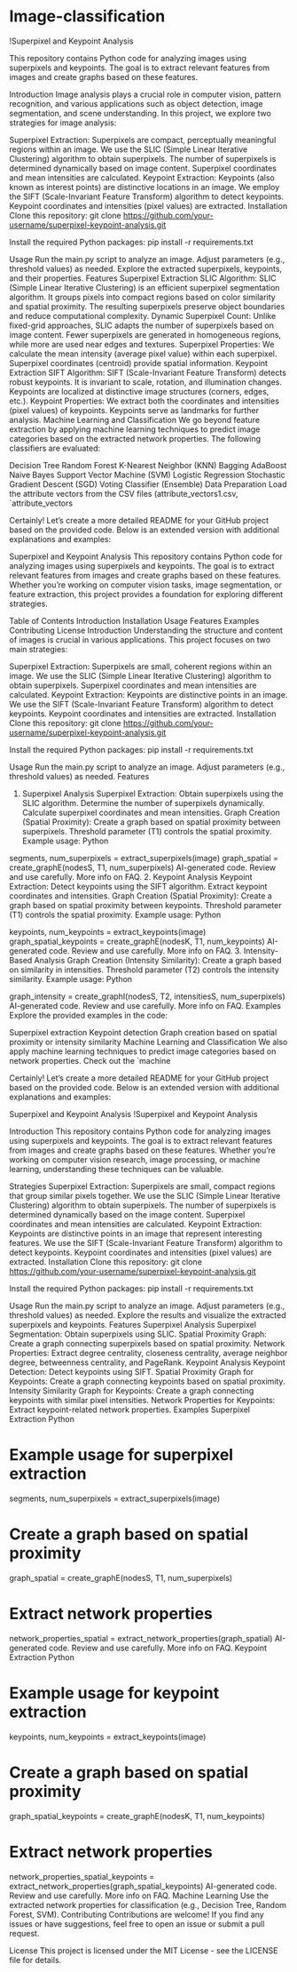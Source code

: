 # Image-classification
!Superpixel and Keypoint Analysis

This repository contains Python code for analyzing images using superpixels and keypoints. The goal is to extract relevant features from images and create graphs based on these features.

Introduction
Image analysis plays a crucial role in computer vision, pattern recognition, and various applications such as object detection, image segmentation, and scene understanding. In this project, we explore two strategies for image analysis:

Superpixel Extraction:
Superpixels are compact, perceptually meaningful regions within an image.
We use the SLIC (Simple Linear Iterative Clustering) algorithm to obtain superpixels.
The number of superpixels is determined dynamically based on image content.
Superpixel coordinates and mean intensities are calculated.
Keypoint Extraction:
Keypoints (also known as interest points) are distinctive locations in an image.
We employ the SIFT (Scale-Invariant Feature Transform) algorithm to detect keypoints.
Keypoint coordinates and intensities (pixel values) are extracted.
Installation
Clone this repository:
git clone https://github.com/your-username/superpixel-keypoint-analysis.git

Install the required Python packages:
pip install -r requirements.txt

Usage
Run the main.py script to analyze an image.
Adjust parameters (e.g., threshold values) as needed.
Explore the extracted superpixels, keypoints, and their properties.
Features
Superpixel Extraction
SLIC Algorithm:
SLIC (Simple Linear Iterative Clustering) is an efficient superpixel segmentation algorithm.
It groups pixels into compact regions based on color similarity and spatial proximity.
The resulting superpixels preserve object boundaries and reduce computational complexity.
Dynamic Superpixel Count:
Unlike fixed-grid approaches, SLIC adapts the number of superpixels based on image content.
Fewer superpixels are generated in homogeneous regions, while more are used near edges and textures.
Superpixel Properties:
We calculate the mean intensity (average pixel value) within each superpixel.
Superpixel coordinates (centroid) provide spatial information.
Keypoint Extraction
SIFT Algorithm:
SIFT (Scale-Invariant Feature Transform) detects robust keypoints.
It is invariant to scale, rotation, and illumination changes.
Keypoints are localized at distinctive image structures (corners, edges, etc.).
Keypoint Properties:
We extract both the coordinates and intensities (pixel values) of keypoints.
Keypoints serve as landmarks for further analysis.
Machine Learning and Classification
We go beyond feature extraction by applying machine learning techniques to predict image categories based on the extracted network properties. The following classifiers are evaluated:

Decision Tree
Random Forest
K-Nearest Neighbor (KNN)
Bagging
AdaBoost
Naive Bayes
Support Vector Machine (SVM)
Logistic Regression
Stochastic Gradient Descent (SGD)
Voting Classifier (Ensemble)
Data Preparation
Load the attribute vectors from the CSV files (attribute_vectors1.csv, `attribute_vectors


Certainly! Let’s create a more detailed README for your GitHub project based on the provided code. Below is an extended version with additional explanations and examples:

Superpixel and Keypoint Analysis
This repository contains Python code for analyzing images using superpixels and keypoints. The goal is to extract relevant features from images and create graphs based on these features. Whether you’re working on computer vision tasks, image segmentation, or feature extraction, this project provides a foundation for exploring different strategies.

Table of Contents
Introduction
Installation
Usage
Features
Examples
Contributing
License
Introduction
Understanding the structure and content of images is crucial in various applications. This project focuses on two main strategies:

Superpixel Extraction:
Superpixels are small, coherent regions within an image.
We use the SLIC (Simple Linear Iterative Clustering) algorithm to obtain superpixels.
Superpixel coordinates and mean intensities are calculated.
Keypoint Extraction:
Keypoints are distinctive points in an image.
We use the SIFT (Scale-Invariant Feature Transform) algorithm to detect keypoints.
Keypoint coordinates and intensities are extracted.
Installation
Clone this repository:
git clone https://github.com/your-username/superpixel-keypoint-analysis.git

Install the required Python packages:
pip install -r requirements.txt

Usage
Run the main.py script to analyze an image.
Adjust parameters (e.g., threshold values) as needed.
Features
1. Superpixel Analysis
Superpixel Extraction:
Obtain superpixels using the SLIC algorithm.
Determine the number of superpixels dynamically.
Calculate superpixel coordinates and mean intensities.
Graph Creation (Spatial Proximity):
Create a graph based on spatial proximity between superpixels.
Threshold parameter (T1) controls the spatial proximity.
Example usage:
Python

segments, num_superpixels = extract_superpixels(image)
graph_spatial = create_graphE(nodesS, T1, num_superpixels)
AI-generated code. Review and use carefully. More info on FAQ.
2. Keypoint Analysis
Keypoint Extraction:
Detect keypoints using the SIFT algorithm.
Extract keypoint coordinates and intensities.
Graph Creation (Spatial Proximity):
Create a graph based on spatial proximity between keypoints.
Threshold parameter (T1) controls the spatial proximity.
Example usage:
Python

keypoints, num_keypoints = extract_keypoints(image)
graph_spatial_keypoints = create_graphE(nodesK, T1, num_keypoints)
AI-generated code. Review and use carefully. More info on FAQ.
3. Intensity-Based Analysis
Graph Creation (Intensity Similarity):
Create a graph based on similarity in intensities.
Threshold parameter (T2) controls the intensity similarity.
Example usage:
Python

graph_intensity = create_graphI(nodesS, T2, intensitiesS, num_superpixels)
AI-generated code. Review and use carefully. More info on FAQ.
Examples
Explore the provided examples in the code:

Superpixel extraction
Keypoint detection
Graph creation based on spatial proximity or intensity similarity
Machine Learning and Classification
We also apply machine learning techniques to predict image categories based on network properties. Check out the `machine

Certainly! Let’s create a more detailed README for your GitHub project based on the provided code. Below is an extended version with additional explanations and examples:

Superpixel and Keypoint Analysis
!Superpixel and Keypoint Analysis

Introduction
This repository contains Python code for analyzing images using superpixels and keypoints. The goal is to extract relevant features from images and create graphs based on these features. Whether you’re working on computer vision research, image processing, or machine learning, understanding these techniques can be valuable.

Strategies
Superpixel Extraction:
Superpixels are small, compact regions that group similar pixels together.
We use the SLIC (Simple Linear Iterative Clustering) algorithm to obtain superpixels.
The number of superpixels is determined dynamically based on the image content.
Superpixel coordinates and mean intensities are calculated.
Keypoint Extraction:
Keypoints are distinctive points in an image that represent interesting features.
We use the SIFT (Scale-Invariant Feature Transform) algorithm to detect keypoints.
Keypoint coordinates and intensities (pixel values) are extracted.
Installation
Clone this repository:
git clone https://github.com/your-username/superpixel-keypoint-analysis.git

Install the required Python packages:
pip install -r requirements.txt

Usage
Run the main.py script to analyze an image.
Adjust parameters (e.g., threshold values) as needed.
Explore the results and visualize the extracted superpixels and keypoints.
Features
Superpixel Analysis
Superpixel Segmentation: Obtain superpixels using SLIC.
Spatial Proximity Graph: Create a graph connecting superpixels based on spatial proximity.
Network Properties: Extract degree centrality, closeness centrality, average neighbor degree, betweenness centrality, and PageRank.
Keypoint Analysis
Keypoint Detection: Detect keypoints using SIFT.
Spatial Proximity Graph for Keypoints: Create a graph connecting keypoints based on spatial proximity.
Intensity Similarity Graph for Keypoints: Create a graph connecting keypoints with similar pixel intensities.
Network Properties for Keypoints: Extract keypoint-related network properties.
Examples
Superpixel Extraction
Python

# Example usage for superpixel extraction
segments, num_superpixels = extract_superpixels(image)

# Create a graph based on spatial proximity
graph_spatial = create_graphE(nodesS, T1, num_superpixels)

# Extract network properties
network_properties_spatial = extract_network_properties(graph_spatial)
AI-generated code. Review and use carefully. More info on FAQ.
Keypoint Extraction
Python

# Example usage for keypoint extraction
keypoints, num_keypoints = extract_keypoints(image)

# Create a graph based on spatial proximity
graph_spatial_keypoints = create_graphE(nodesK, T1, num_keypoints)

# Extract network properties
network_properties_spatial_keypoints = extract_network_properties(graph_spatial_keypoints)
AI-generated code. Review and use carefully. More info on FAQ.
Machine Learning
Use the extracted network properties for classification (e.g., Decision Tree, Random Forest, SVM).
Contributing
Contributions are welcome! If you find any issues or have suggestions, feel free to open an issue or submit a pull request.

License
This project is licensed under the MIT License - see the LICENSE file for details.
